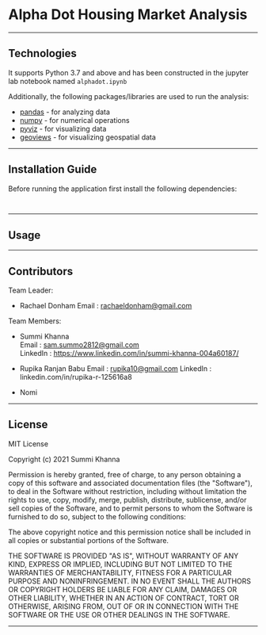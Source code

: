 # Alpha Dot Housing Market Analysis




---

## Technologies

It supports Python 3.7 and above and has been constructed in the jupyter lab notebook named ```alphadot.ipynb```

Additionally, the following packages/libraries are used to run the analysis:

- [pandas](https://pypi.org/project/pandas/) - for analyzing data
- [numpy](https://pypi.org/project/numpy/) - for numerical operations
- [pyviz](https://pypi.org/project/pyviz/) - for visualizing data
- [geoviews](https://pypi.org/project/geoviews/) - for visualizing geospatial data


---

## Installation Guide

Before running the application first install the following dependencies:

```python
  

```
---

## Usage



---

## Contributors
 
Team Leader:
- Rachael Donham
  Email : rachaeldonham@gmail.com

Team Members:

- Summi Khanna  
  Email : sam.summo2812@gmail.com  
  LinkedIn : https://www.linkedin.com/in/summi-khanna-004a60187/

- Rupika Ranjan Babu
  Email : rupika10@gmail.com
  LinkedIn : linkedin.com/in/rupika-r-125616a8

- Nomi

---

## License

MIT License

Copyright (c) 2021 Summi Khanna

Permission is hereby granted, free of charge, to any person obtaining a copy
of this software and associated documentation files (the "Software"), to deal
in the Software without restriction, including without limitation the rights
to use, copy, modify, merge, publish, distribute, sublicense, and/or sell
copies of the Software, and to permit persons to whom the Software is
furnished to do so, subject to the following conditions:

The above copyright notice and this permission notice shall be included in all
copies or substantial portions of the Software.

THE SOFTWARE IS PROVIDED "AS IS", WITHOUT WARRANTY OF ANY KIND, EXPRESS OR
IMPLIED, INCLUDING BUT NOT LIMITED TO THE WARRANTIES OF MERCHANTABILITY,
FITNESS FOR A PARTICULAR PURPOSE AND NONINFRINGEMENT. IN NO EVENT SHALL THE
AUTHORS OR COPYRIGHT HOLDERS BE LIABLE FOR ANY CLAIM, DAMAGES OR OTHER
LIABILITY, WHETHER IN AN ACTION OF CONTRACT, TORT OR OTHERWISE, ARISING FROM,
OUT OF OR IN CONNECTION WITH THE SOFTWARE OR THE USE OR OTHER DEALINGS IN THE
SOFTWARE.

---
